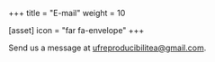 +++
title = "E-mail"
weight = 10

[asset]
  icon = "far fa-envelope"
+++

Send us a message at [ufreproducibilitea@gmail.com](mailto:ufreproducibilitea@gmail.com).
